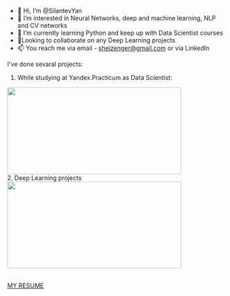 - 👋 Hi, I’m @SilantevYan
- 👀 I’m interested in Neural Networks, deep and machine learning, NLP and CV networks
- 🌱 I’m currently learning Python and keep up with Data Scientist courses
- 💞️Looking to collaborate on any Deep Learning projects
- 📫 You reach me via email - sheizenger@gmail.com or via LinkedIn

I've done sevaral projects:
1. While studying at Yandex.Practicum as Data Scientist:

<a href="https://github.com/SilantevYan/Yandex_practicum-data-science-projects"><img width="400" height="200" src="https://camo.githubusercontent.com/a2ac81a35fa82501f84d6ee52f4dedaffc233f32d5dfabe0a1074311a9be5be7/68747470733a2f2f6d69726f2e6d656469756d2e636f6d2f6d61782f313430302f302a75565030577745574f747048733430452e706e67" alt=""></a>
</br>
2. Deep Learning projects
</br>
<a href="https://github.com/SilantevYan/Deep_Learning"><img width="400" height="200" src="https://www.mesonstechnologies.com/images/deep-learning.jpg" alt=""></a>
<!---
SilantevYan/SilantevYan is a ✨ special ✨ repository because its `README.md` (this file) appears on your GitHub profile.
You can click the Preview link to take a look at your changes.
--->
</br>
<a href= 'https://drive.google.com/file/d/1D5sBPmJgdqs5OD3q_WZSP7h4bj_IXJNH/view?usp=sharing'>MY RESUME</a>
